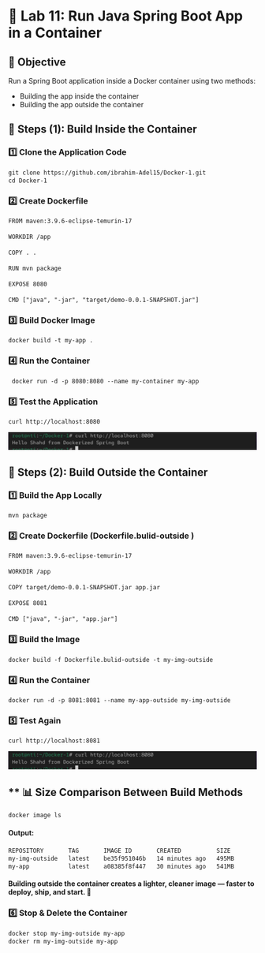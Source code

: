 # 📘 Lab 11: Run Java Spring Boot App in a Container

## 🧩 Objective
Run a Spring Boot application inside a Docker container using two methods:
- Building the app inside the container
- Building the app outside the container

## 🔁 Steps (1): Build Inside the Container

### 1️⃣ Clone the Application Code

```
git clone https://github.com/ibrahim-Adel15/Docker-1.git
cd Docker-1
```

### 2️⃣ Create Dockerfile

```
FROM maven:3.9.6-eclipse-temurin-17

WORKDIR /app

COPY . .

RUN mvn package

EXPOSE 8080

CMD ["java", "-jar", "target/demo-0.0.1-SNAPSHOT.jar"]
```

### 3️⃣ Build Docker Image

```
docker build -t my-app .
```

### 4️⃣ Run the Container

```
 docker run -d -p 8080:8080 --name my-container my-app
```

### 5️⃣ Test the Application

```
curl http://localhost:8080
```
![Alt text](./images/curloutside.jpg)


## 🔁 Steps (2): Build Outside the Container

### 1️⃣ Build the App Locally

```
mvn package
```

### 2️⃣ Create Dockerfile (Dockerfile.bulid-outside )

```
FROM maven:3.9.6-eclipse-temurin-17

WORKDIR /app

COPY target/demo-0.0.1-SNAPSHOT.jar app.jar

EXPOSE 8081

CMD ["java", "-jar", "app.jar"]
```

### 3️⃣ Build the Image

```
docker build -f Dockerfile.bulid-outside -t my-img-outside 
```

### 4️⃣ Run the Container

```
docker run -d -p 8081:8081 --name my-app-outside my-img-outside
```

### 5️⃣ Test Again

```
curl http://localhost:8081
```
![Alt text](./images/curloutside.jpg)

## ** 📊 Size Comparison Between Build Methods

```
docker image ls
```

#### Output:
```
REPOSITORY       TAG       IMAGE ID       CREATED          SIZE
my-img-outside   latest    be35f951046b   14 minutes ago   495MB
my-app           latest    a08385f8f447   30 minutes ago   541MB
```
#### Building outside the container creates a lighter, cleaner image — faster to deploy, ship, and start. 🚀


### 6️⃣ Stop & Delete the Container

```
docker stop my-img-outside my-app 
docker rm my-img-outside my-app 
```



